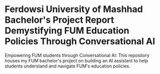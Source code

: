# Ferdowsi University of Mashhad Bachelor's Project Report Demystifying FUM Education Policies Through Conversational AI
Empowering FUM students through Conversational AI: This repository houses my FUM bachelor's project on building an AI assistant to help students understand and navigate FUM's education policies.
